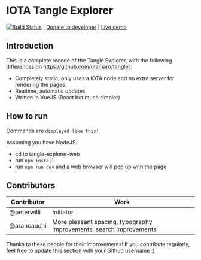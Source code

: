 # IOTA Tangle Explorer

[![Build Status](https://travis-ci.org/peterwilli/IOTA-tangle-explorer.svg?branch=master)](https://travis-ci.org/peterwilli/IOTA-tangle-explorer) | [Donate to developer](https://iota.codebuffet.co/#/addr/LAIIZHTEPOTNLZPAEFFZZGPSC9LQZVLDWZAASJZYYIIWRNWJSPXIGZTRESAAMM9QFTVFY9NTLRIWSMHM9CAGASCSYZ) | [Live demo](https://iota.codebuffet.co)

## Introduction

This is a complete recode of the Tangle Explorer, with the following differences on <https://github.com/utamaro/tangler>:

- Completely static, only uses a IOTA node and no extra server for rendering the pages.
- Realtime, automatic updates
- Written in VueJS (React but much simpler)

## How to run

Commands are `displayed like this!`

Assuming you have NodeJS.

- cd to tangle-explorer-web
- run `npm install`
- run `npm run dev` and a web browser will pop up with the page.

## Contributors

Contributor | Work
----------- | -------------------------------------------------------------------
@peterwilli | Initiator
@arancauchi | More pleasant spacing, typography improvements, search improvements

Thanks to these people for their improvements! If you contribute regularly, feel free to update this section with your Github username :)
